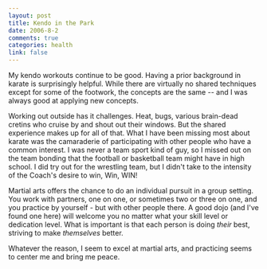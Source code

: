```yaml
--- 
layout: post
title: Kendo in the Park
date: 2006-8-2
comments: true
categories: health
link: false
---
```

My kendo workouts continue to be good. Having a prior background in karate is surprisingly helpful. While there are virtually no shared techniques except for some of the footwork, the concepts are the same -- and I was always good at applying new concepts.

Working out outside has it challenges. Heat, bugs, various brain-dead cretins who cruise by and shout out their windows. But the shared experience makes up for all of that. What I have been missing most about karate was the camaraderie of participating with other people who have a common interest. I was never a team sport kind of guy, so I missed out on the team bonding that the football or basketball team might have in high school. I did try out for the wrestling team, but I didn't take to the intensity of the Coach's desire to win, Win, WIN!

Martial arts offers the chance to do an individual pursuit in a group setting. You work with partners, one on one, or sometimes two or three on one, and you practice by yourself - but with other people there. A good dojo (and I've found one here) will welcome you no matter what your skill level or dedication level. What is important is that each person is doing <em>their</em> best, striving to make <em>themselves</em> better.

Whatever the reason, I seem to excel at martial arts, and practicing seems to center me and bring me peace.
